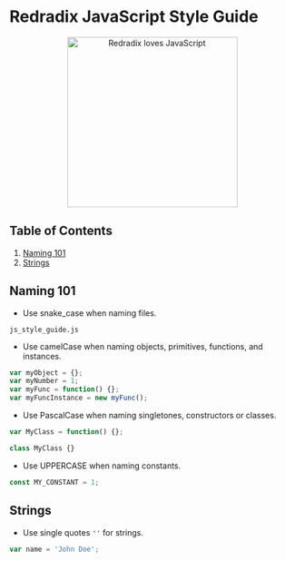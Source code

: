 # Redradix JavaScript Style Guide

<p align="center">
  <img src="https://raw.githubusercontent.com/redradix/javascript-style-guide/master/redradix-heart-js.png" width="300" alt="Redradix loves JavaScript"/>
</p>

## Table of Contents

1. [Naming 101](#naming-101)
1. [Strings](#strings)

## Naming 101

- Use snake_case when naming files.
```
js_style_guide.js
```

- Use camelCase when naming objects, primitives, functions, and instances.
```javascript
var myObject = {};
var myNumber = 1;
var myFunc = function() {};
var myFuncInstance = new myFunc();
```

- Use PascalCase when naming singletones, constructors or classes.
```javascript
var MyClass = function() {};

class MyClass {}
```

- Use UPPERCASE when naming constants.
```javascript
const MY_CONSTANT = 1;
```

## Strings

- Use single quotes `''` for strings.
```javascript
var name = 'John Doe';
```